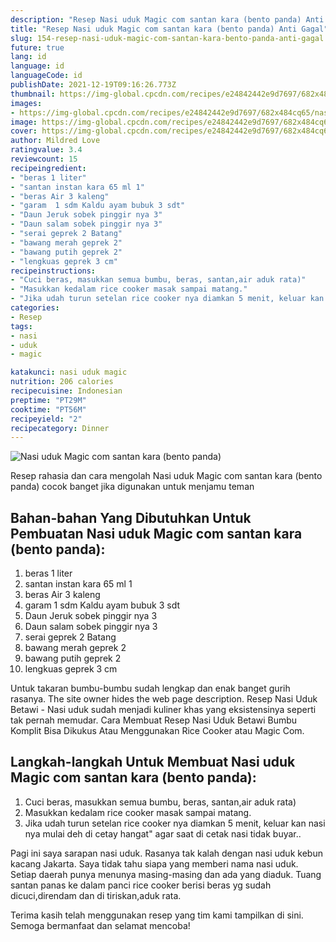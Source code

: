 ```yaml
---
description: "Resep Nasi uduk Magic com santan kara (bento panda) Anti Gagal"
title: "Resep Nasi uduk Magic com santan kara (bento panda) Anti Gagal"
slug: 154-resep-nasi-uduk-magic-com-santan-kara-bento-panda-anti-gagal
future: true
lang: id
language: id
languageCode: id
publishDate: 2021-12-19T09:16:26.773Z 
thumbnail: https://img-global.cpcdn.com/recipes/e24842442e9d7697/682x484cq65/nasi-uduk-magic-com-santan-kara-bento-panda-foto-resep-utama.png
images:
- https://img-global.cpcdn.com/recipes/e24842442e9d7697/682x484cq65/nasi-uduk-magic-com-santan-kara-bento-panda-foto-resep-utama.png
image: https://img-global.cpcdn.com/recipes/e24842442e9d7697/682x484cq65/nasi-uduk-magic-com-santan-kara-bento-panda-foto-resep-utama.png
cover: https://img-global.cpcdn.com/recipes/e24842442e9d7697/682x484cq65/nasi-uduk-magic-com-santan-kara-bento-panda-foto-resep-utama.png
author: Mildred Love
ratingvalue: 3.4
reviewcount: 15
recipeingredient:
- "beras 1 liter"
- "santan instan kara 65 ml 1"
- "beras Air 3 kaleng"
- "garam  1 sdm Kaldu ayam bubuk 3 sdt"
- "Daun Jeruk sobek pinggir nya 3"
- "Daun salam sobek pinggir nya 3"
- "serai geprek 2 Batang"
- "bawang merah geprek 2"
- "bawang putih geprek 2"
- "lengkuas geprek 3 cm"
recipeinstructions:
- "Cuci beras, masukkan semua bumbu, beras, santan,air aduk rata)"
- "Masukkan kedalam rice cooker masak sampai matang."
- "Jika udah turun setelan rice cooker nya diamkan 5 menit, keluar kan nasi nya mulai deh di cetay hangat&#34; agar saat di cetak nasi tidak buyar.."
categories:
- Resep
tags:
- nasi
- uduk
- magic

katakunci: nasi uduk magic 
nutrition: 206 calories
recipecuisine: Indonesian
preptime: "PT29M"
cooktime: "PT56M"
recipeyield: "2"
recipecategory: Dinner
---
```



![Nasi uduk Magic com santan kara (bento panda)](https://img-global.cpcdn.com/recipes/e24842442e9d7697/682x484cq65/nasi-uduk-magic-com-santan-kara-bento-panda-foto-resep-utama.png)

Resep rahasia dan cara mengolah  Nasi uduk Magic com santan kara (bento panda) cocok banget jika digunakan untuk menjamu teman

<!--inarticleads1-->

## Bahan-bahan Yang Dibutuhkan Untuk Pembuatan Nasi uduk Magic com santan kara (bento panda):

1. beras 1 liter
1. santan instan kara 65 ml 1
1. beras Air 3 kaleng
1. garam  1 sdm Kaldu ayam bubuk 3 sdt
1. Daun Jeruk sobek pinggir nya 3
1. Daun salam sobek pinggir nya 3
1. serai geprek 2 Batang
1. bawang merah geprek 2
1. bawang putih geprek 2
1. lengkuas geprek 3 cm

Untuk takaran bumbu-bumbu sudah lengkap dan enak banget gurih rasanya. The site owner hides the web page description. Resep Nasi Uduk Betawi - Nasi uduk sudah menjadi kuliner khas yang eksistensinya seperti tak pernah memudar. Cara Membuat Resep Nasi Uduk Betawi Bumbu Komplit Bisa Dikukus Atau Menggunakan Rice Cooker atau Magic Com. 

<!--inarticleads2-->

## Langkah-langkah Untuk Membuat Nasi uduk Magic com santan kara (bento panda):

1. Cuci beras, masukkan semua bumbu, beras, santan,air aduk rata)
1. Masukkan kedalam rice cooker masak sampai matang.
1. Jika udah turun setelan rice cooker nya diamkan 5 menit, keluar kan nasi nya mulai deh di cetay hangat&#34; agar saat di cetak nasi tidak buyar..


Pagi ini saya sarapan nasi uduk. Rasanya tak kalah dengan nasi uduk kebun kacang Jakarta. Saya tidak tahu siapa yang memberi nama nasi uduk. Setiap daerah punya menunya masing-masing dan ada yang diaduk. Tuang santan panas ke dalam panci rice cooker berisi beras yg sudah dicuci,direndam dan di tiriskan,aduk rata. 

Terima kasih telah menggunakan resep yang tim kami tampilkan di sini. Semoga bermanfaat dan selamat mencoba!
